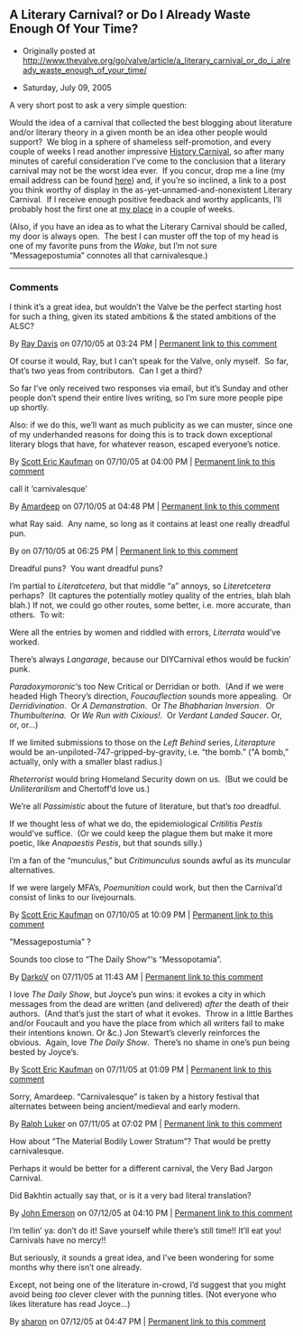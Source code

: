 ## A Literary Carnival? or Do I Already Waste Enough Of Your Time?

 * Originally posted at http://www.thevalve.org/go/valve/article/a_literary_carnival_or_do_i_already_waste_enough_of_your_time/

* Saturday, July 09, 2005 

A very short post to ask a very simple question:

Would the idea of a carnival that collected the best blogging about literature and/or literary theory in a given month be an idea other people would support?  We blog in a sphere of shameless self-promotion, and every couple of weeks I read another impressive [History Carnival](http://historycarnival.blogspot.com/), so after many minutes of careful consideration I’ve come to the conclusion that a literary carnival may not be the worst idea ever.  If you concur, drop me a line (my email address can be found [here](http://acephalous.typepad.com/about.html)) and, if you’re so inclined, a link to a post you think worthy of display in the as-yet-unnamed-and-nonexistent Literary Carnival.  If I receive enough positive feedback and worthy applicants, I’ll probably host the first one at [my place](http://acephalous.typepad.com/) in a couple of weeks.

(Also, if you have an idea as to what the Literary Carnival should be called, my door is always open.  The best I can muster off the top of my head is one of my favorite puns from the _Wake_, but I’m not sure “Messagepostumia” connotes all that carnivalesque.)

---

### Comments

I think it’s a great idea, but wouldn’t the Valve be the perfect starting host for such a thing, given its stated ambitions &amp; the stated ambitions of the ALSC?

By [Ray Davis](http://www.pseudopodium.org/) on 07/10/05 at 03:24 PM | [Permanent link to this comment](http://www.thevalve.org/go/valve/article/a_literary_carnival_or_do_i_already_waste_enough_of_your_time/#2231)
[]()

Of course it would, Ray, but I can’t speak for the Valve, only myself.  So far, that’s two yeas from contributors.  Can I get a third?  

So far I’ve only received two responses via email, but it’s Sunday and other people don’t spend their entire lives writing, so I’m sure more people pipe up shortly.  

Also: if we do this, we’ll want as much publicity as we can muster, since one of my underhanded reasons for doing this is to track down exceptional literary blogs that have, for whatever reason, escaped everyone’s notice.

By [Scott Eric Kaufman](http://acephalous.typepad.com) on 07/10/05 at 04:00 PM | [Permanent link to this comment](http://www.thevalve.org/go/valve/article/a_literary_carnival_or_do_i_already_waste_enough_of_your_time/#2232)
[]()

call it ‘carnivalesque’

By [Amardeep](http://www.lehigh.edu/~amsp/blog.html) on 07/10/05 at 04:48 PM | [Permanent link to this comment](http://www.thevalve.org/go/valve/article/a_literary_carnival_or_do_i_already_waste_enough_of_your_time/#2234)
[]()

what Ray said.  Any name, so long as it contains at least one really dreadful pun.

By  on 07/10/05 at 06:25 PM | [Permanent link to this comment](http://www.thevalve.org/go/valve/article/a_literary_carnival_or_do_i_already_waste_enough_of_your_time/#2235)
[]()

Dreadful puns?  You want dreadful puns?

I’m partial to _Literatcetera_, but that middle “a” annoys, so _Literetcetera_ perhaps?  (It captures the potentially motley quality of the entries, blah blah blah.)  If not, we could go other routes, some better, i.e. more accurate, than others.  To wit:

Were all the entries by women and riddled with errors, _Literrata_ would’ve worked.

There’s always _Langarage_, because our DIYCarnival ethos would be fuckin’ punk.

_Paradoxymoronic_‘s too New Critical or Derridian or both.  (And if we were headed High Theory’s direction, _Foucauflection_ sounds more appealing.  Or _Derridivination_.  Or _A Demanstration_.  Or _The Bhabharian Inversion_.  Or _Thumbulterina_.  Or _We Run with Cixious!_.  Or _Verdant Landed Saucer_. Or, or, or...)

If we limited submissions to those on the _Left Behind_ series, _Literapture_ would be an-unpiloted-747-gripped-by-gravity, i.e. “the bomb.”  ("A bomb,” actually, only with a smaller blast radius.)

_Rheterrorist_ would bring Homeland Security down on us.  (But we could be _Uniliterarilism_ and Chertoff’d love us.)

We’re all _Passimistic_ about the future of literature, but that’s _too_ dreadful.

If we thought less of what we do, the epidemiological _Critilitis Pestis_ would’ve suffice.  (Or we could keep the plague them but make it more poetic, like _Anapaestis Pestis_, but that sounds silly.)

I’m a fan of the “munculus,” but _Critimunculus_ sounds awful as its muncular alternatives.

If we were largely MFA’s, _Poemunition_ could work, but then the Carnival’d consist of links to our livejournals.

By [Scott Eric Kaufman](http://acephalous.typepad.com) on 07/10/05 at 10:09 PM | [Permanent link to this comment](http://www.thevalve.org/go/valve/article/a_literary_carnival_or_do_i_already_waste_enough_of_your_time/#2237)
[]()

"Messagepostumia” ?

Sounds too close to “The Daily Show“‘s “Messopotamia”.

By [DarkoV](http://www.pertinentverge.blogspot.com) on 07/11/05 at 11:43 AM | [Permanent link to this comment](http://www.thevalve.org/go/valve/article/a_literary_carnival_or_do_i_already_waste_enough_of_your_time/#2241)
[]()

I love _The Daily Show_, but Joyce’s pun wins: it evokes a city in which messages from the dead are written (and delivered) _after_ the death of their authors.  (And that’s just the start of what it evokes.  Throw in a little Barthes and/or Foucault and you have the place from which all writers fail to make their intentions known. Or &amp;c.)  Jon Stewart’s cleverly reinforces the obvious.  Again, love _The Daily Show_.  There’s no shame in one’s pun being bested by Joyce’s.

By [Scott Eric Kaufman](http://acephalous.typepad.com) on 07/11/05 at 01:09 PM | [Permanent link to this comment](http://www.thevalve.org/go/valve/article/a_literary_carnival_or_do_i_already_waste_enough_of_your_time/#2244)
[]()

Sorry, Amardeep. “Carnivalesque” is taken by a history festival that alternates between being ancient/medieval and early modern.

By [Ralph Luker](http://hnn.us/blogs/2.html) on 07/11/05 at 07:02 PM | [Permanent link to this comment](http://www.thevalve.org/go/valve/article/a_literary_carnival_or_do_i_already_waste_enough_of_your_time/#2251)
[]()

How about “The Material Bodily Lower Stratum”? That would be pretty carnivalesque. 

Perhaps it would be better for a different carnival, the Very Bad Jargon Carnival. 

Did Bakhtin actually say that, or is it a very bad literal translation?

By [John Emerson](http://www.idiocentrism.com) on 07/12/05 at 04:10 PM | [Permanent link to this comment](http://www.thevalve.org/go/valve/article/a_literary_carnival_or_do_i_already_waste_enough_of_your_time/#2280)
[]()

I’m tellin’ ya: don’t do it! Save yourself while there’s still time!! It’ll eat you! Carnivals have no mercy!! 

But seriously, it sounds a great idea, and I’ve been wondering for some months why there isn’t one already. 

Except, not being one of the literature in-crowd, I’d suggest that you might avoid being *too* clever clever with the punning titles. (Not everyone who likes literature has read Joyce...)

By [sharon](http://www.earlymodernweb.org.uk/emn) on 07/12/05 at 04:47 PM | [Permanent link to this comment](http://www.thevalve.org/go/valve/article/a_literary_carnival_or_do_i_already_waste_enough_of_your_time/#2284)


